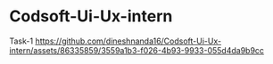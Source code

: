 # Codsoft-Ui-Ux-intern
Task-1
https://github.com/dineshnanda16/Codsoft-Ui-Ux-intern/assets/86335859/3559a1b3-f026-4b93-9933-055d4da9b9cc
